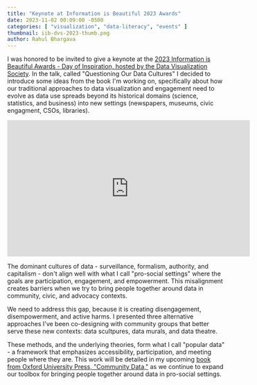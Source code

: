 ```yaml
---
title: "Keynote at Information is Beautiful 2023 Awards"
date: 2023-11-02 00:09:00 -0500
categories: [ "visualization", "data-literacy", "events" ]
thumbnail: iib-dvs-2023-thumb.png
author: Rahul Bhargava
---
```


I was honored to be invited to give a keynote at the [2023 Information is Beautiful Awards - Day of Inspiration, hosted by the Data Visualization Society](https://www.datavisualizationsociety.org/2023dayofinspiration). In the talk, called "Questioning Our Data Cultures" I decided to introduce some ideas from the book I'm working on, specifically about how our traditional approaches to data visualization and engagement need to evolve as data use spreads beyond its historical domains (science, statistics, and business) into new settings (newspapers, museums, civic engagment, CSOs, libraries).

<iframe width="560" height="315" src="http://www.youtube.com/embed/-5KCIDIlnuY" frameborder="0" allowfullscreen></iframe>

The dominant cultures of data - surveillance, formalism, authority, and capitalism - don't align well with what I call "pro-social settings" where the goals are participation, engagement, and empowerment. This misalignment creates barriers when we try to bring people together around data in community, civic, and advocacy contexts.

We need to address this gap, because it is creating disengagement, disempowerment, and active harms. I presented three alternative approaches I've been co-designing with community groups that better serve these new contexts: data scultpures, data murals, and data theatre.

These methods, and the underlying theories, form what I call "popular data" - a framework that emphasizes accessibility, participation, and meeting people where they are. This work will be detailed in my upcoming [book from Oxford University Press, "Community Data,"](https://global.oup.com/academic/product/community-data-9780198911630) as we continue to expand our toolbox for bringing people together around data in pro-social settings.
